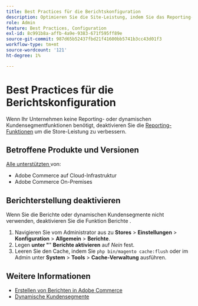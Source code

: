 ```yaml
---
title: Best Practices für die Berichtskonfiguration
description: Optimieren Sie die Site-Leistung, indem Sie das Reporting-Modul entfernen, wenn Sie es nicht verwenden.
role: Admin
feature: Best Practices, Configuration
exl-id: 8c991b8a-affb-4a9e-9383-671f595ff89e
source-git-commit: 987d65b52437fbd21f41600bb5741b3cc43d01f3
workflow-type: tm+mt
source-wordcount: '121'
ht-degree: 1%

---
```


# Best Practices für die Berichtskonfiguration

Wenn Ihr Unternehmen keine Reporting- oder dynamischen Kundensegmentfunktionen benötigt, deaktivieren Sie die [Reporting-Funktionen](https://experienceleague.adobe.com/de/docs/commerce-admin/config/general/reports) um die Store-Leistung zu verbessern.

## Betroffene Produkte und Versionen

[Alle unterstützten &#x200B;](../../../release/versions.md) von:

- Adobe Commerce auf Cloud-Infrastruktur
- Adobe Commerce On-Premises

## Berichterstellung deaktivieren

Wenn Sie die Berichte oder dynamischen Kundensegmente nicht verwenden, deaktivieren Sie die Funktion Berichte .

1. Navigieren Sie vom Administrator aus zu **Stores** > **Einstellungen** > **Konfiguration** > **Allgemein** > **Berichte**.
1. Legen **unter &quot;**&quot; **Berichte aktivieren** auf *Nein* fest.
1. Leeren Sie den Cache, indem Sie `php bin/magento cache:flush` oder im Admin unter **System** > **Tools** > **Cache-Verwaltung** ausführen.

## Weitere Informationen

- [Erstellen von Berichten in Adobe Commerce](https://experienceleague.adobe.com/de/docs/commerce-admin/start/reporting/reports-menu)
- [Dynamische Kundensegmente](https://experienceleague.adobe.com/de/docs/commerce-admin/customers/segments/customer-segments)
